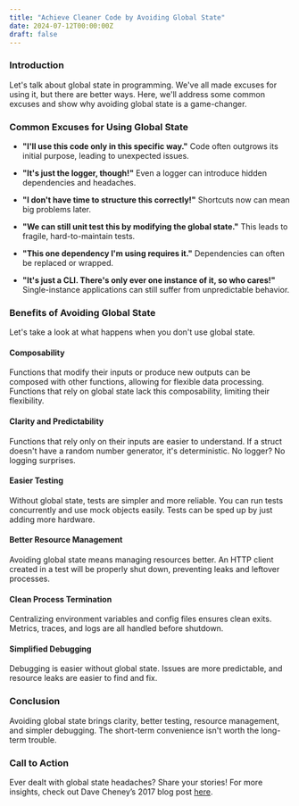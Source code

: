 ```yaml
---
title: "Achieve Cleaner Code by Avoiding Global State"
date: 2024-07-12T00:00:00Z
draft: false
---
```


### Introduction

Let's talk about global state in programming. We've all made excuses for using it, but there are better ways. Here, we'll address some common excuses and show why avoiding global state is a game-changer.

### Common Excuses for Using Global State

* **"I'll use this code only in this specific way."**
   Code often outgrows its initial purpose, leading to unexpected issues.

* **"It's just the logger, though!"**
   Even a logger can introduce hidden dependencies and headaches.

* **"I don't have time to structure this correctly!"**
   Shortcuts now can mean big problems later.

* **"We can still unit test this by modifying the global state."**
   This leads to fragile, hard-to-maintain tests.

* **"This one dependency I'm using requires it."**
   Dependencies can often be replaced or wrapped.

* **"It's just a CLI. There's only ever one instance of it, so who cares!"**
   Single-instance applications can still suffer from unpredictable behavior.

### Benefits of Avoiding Global State

Let's take a look at what happens when you don't use global state.

#### Composability

Functions that modify their inputs or produce new outputs can be composed with other functions, allowing for flexible data processing. Functions that rely on global state lack this composability, limiting their flexibility.

#### Clarity and Predictability

Functions that rely only on their inputs are easier to understand. If a struct doesn't have a random number generator, it's deterministic. No logger? No logging surprises.

#### Easier Testing

Without global state, tests are simpler and more reliable. You can run tests concurrently and use mock objects easily. Tests can be sped up by just adding more hardware.

#### Better Resource Management

Avoiding global state means managing resources better. An HTTP client created in a test will be properly shut down, preventing leaks and leftover processes.

#### Clean Process Termination

Centralizing environment variables and config files ensures clean exits. Metrics, traces, and logs are all handled before shutdown.

#### Simplified Debugging

Debugging is easier without global state. Issues are more predictable, and resource leaks are easier to find and fix.

### Conclusion

Avoiding global state brings clarity, better testing, resource management, and simpler debugging. The short-term convenience isn't worth the long-term trouble.

### Call to Action

Ever dealt with global state headaches? Share your stories! For more insights, check out Dave Cheney’s 2017 blog post [here](https://dave.cheney.net/2017/06/11/go-without-package-scoped-variables).